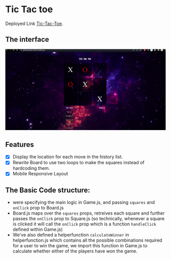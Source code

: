 # Tic Tac toe 

Deployed Link [Tic-Tac-Toe](https://glittering-jelly-4a17b2.netlify.app/).

## The interface

![](jui.PNG)

## Features 
- [x] Display the location for each move in the history list.
- [x] Rewrite Board to use two loops to make the squares instead of hardcoding them.
- [x] Mobile Responsive Layout 

## The Basic Code structure:
- were specifying the main logic in Game.js, and passing `squares` and `onClick` prop to Board.js 
- Board.js maps over the `squares` props, retreives each square and further passes the `onClick` prop to Square.js (so technically, whenever a square is clicked it will call the `onClick` prop which is a function `handleClick` defined within Game.js)
- We've also defined a helperfunction `calculateWinner` in helperfunction.js which contains all the possible combinations required for a user to win the game, we import this function in Game.js to calculate whether either of the players have won the game.
  


